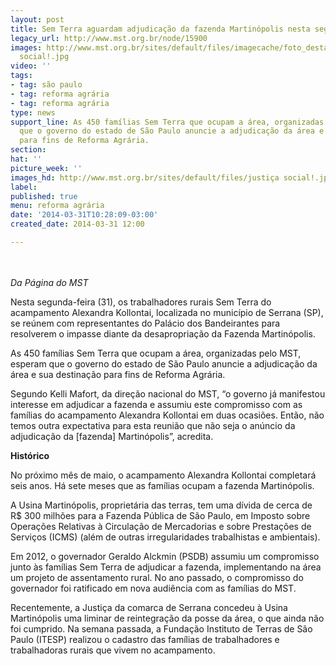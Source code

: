 ```yaml
---
layout: post
title: Sem Terra aguardam adjudicação da fazenda Martinópolis nesta segunda
legacy_url: http://www.mst.org.br/node/15900
images: http://www.mst.org.br/sites/default/files/imagecache/foto_destaque/justiça
  social!.jpg
video: ''
tags:
- tag: são paulo
- tag: reforma agrária
- tag: reforma agrária
type: news
support_line: As 450 famílias Sem Terra que ocupam a área, organizadas pelo MST, esperam
  que o governo do estado de São Paulo anuncie a adjudicação da área e sua destinação
  para fins de Reforma Agrária.
section: 
hat: ''
picture_week: ''
images_hd: http://www.mst.org.br/sites/default/files/justiça social!.jpg
label: 
published: true
menu: reforma agrária
date: '2014-03-31T10:28:09-03:00'
created_date: 2014-03-31 12:00

---
```

<p><br><em><br>Da Página do MST</em></p><p>Nesta segunda-feira (31), os trabalhadores rurais Sem Terra do acampamento Alexandra Kollontai, localizada no município de Serrana (SP), se reúnem com representantes do Palácio dos Bandeirantes para resolverem o impasse diante da desapropriação da Fazenda Martinópolis.</p><p>As 450 famílias Sem Terra que ocupam a área, organizadas pelo MST, esperam que o governo do estado de São Paulo anuncie a adjudicação da área e sua destinação para fins de Reforma Agrária.&nbsp;</p><p>Segundo Kelli Mafort, da direção nacional do MST, “o governo já manifestou interesse em adjudicar a fazenda e assumiu este compromisso com as famílias do acampamento Alexandra Kollontai em duas ocasiões. Então, não temos outra expectativa para esta reunião que não seja o anúncio da adjudicação da [fazenda] Martinópolis”, acredita.</p><p><strong>Histórico</strong></p><p>No próximo mês de maio, o acampamento Alexandra Kollontai completará seis anos. Há sete meses que as famílias ocupam a fazenda Martinópolis.&nbsp;</p><p>A Usina Martinópolis, proprietária das terras, tem uma dívida de cerca de R$ 300 milhões para a Fazenda Pública de São Paulo, em Imposto sobre Operações Relativas à Circulação de Mercadorias e sobre Prestações de Serviços (ICMS) (além de outras irregularidades trabalhistas e ambientais).</p><p>Em 2012, o governador Geraldo Alckmin (PSDB) assumiu um compromisso junto às famílias Sem Terra de adjudicar a fazenda, implementando na área um projeto de assentamento rural. No ano passado, o compromisso do governador foi ratificado em nova audiência com as famílias do MST.&nbsp;</p><p>Recentemente, a Justiça da comarca de Serrana concedeu à Usina Martinópolis uma liminar de reintegração da posse da área, o que ainda não foi cumprido. Na semana passada, a Fundação Instituto de Terras de São Paulo (ITESP) realizou o cadastro das famílias de trabalhadores e trabalhadoras rurais que vivem no acampamento.&nbsp;</p><p>&nbsp;</p>
